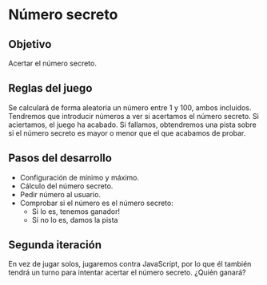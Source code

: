 # Número secreto

## Objetivo
Acertar el número secreto.

## Reglas del juego
Se calculará de forma aleatoria un número entre 1 y 100, ambos incluidos.
Tendremos que introducir números a ver si acertamos el número secreto.
Si aciertamos, el juego ha acabado. Si fallamos, obtendremos una pista sobre si el número secreto es mayor o menor que el que acabamos de probar.

## Pasos del desarrollo
- Configuración de mínimo y máximo.
- Cálculo del número secreto.
- Pedir número al usuario.
- Comprobar si el número es el número secreto:
  - Si lo es, tenemos ganador!
  - Si no lo es, damos la pista

## Segunda iteración
En vez de jugar solos, jugaremos contra JavaScript, por lo que él también tendrá un turno para intentar acertar el número secreto. ¿Quién ganará?
